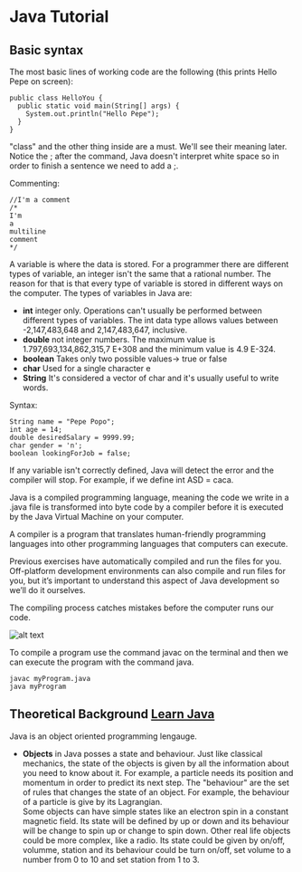 # Java Tutorial
## Basic syntax
The most basic lines of working code are the following (this prints Hello Pepe on screen):
```
public class HelloYou {
  public static void main(String[] args) {
    System.out.println("Hello Pepe");
  }
}
```
"class" and the other thing inside are a must. We'll see their meaning later. Notice the ; after the command, Java doesn't interpret white space so in order to finish a sentence we need to add a ;.

Commenting:
```
//I'm a comment
/* 
I'm
a
multiline
comment
*/
```

A variable is where the data is stored. For a programmer there are different types of variable, an integer isn't the same that a rational number. The reason for that is that every type of variable is stored in different ways on the computer. The types of variables in Java are:

- **int** integer only. Operations can't usually be performed between different types of variables. The int data type allows values between -2,147,483,648 and 2,147,483,647, inclusive.
- **double** not integer numbers. The maximum value is 1.797,693,134,862,315,7 E+308 and the minimum value is 4.9 E-324.
- **boolean** Takes only two possible values-> true or false
- **char** Used for a single character e
- **String** It's considered a vector of char and it's usually useful to write words.

Syntax:
```
String name = "Pepe Popo";
int age = 14;
double desiredSalary = 9999.99;
char gender = 'n';
boolean lookingForJob = false;
```
If any variable isn't correctly defined, Java will detect the error and the compiler will stop. For example, if we define int ASD = caca.

Java is a compiled programming language, meaning the code we write in a .java file is transformed into byte code by a compiler before it is executed by the Java Virtual Machine on your computer.

A compiler is a program that translates human-friendly programming languages into other programming languages that computers can execute.

Previous exercises have automatically compiled and run the files for you. Off-platform development environments can also compile and run files for you, but it’s important to understand this aspect of Java development so we’ll do it ourselves.

The compiling process catches mistakes before the computer runs our code.


![alt text](https://s3.amazonaws.com/codecademy-content/courses/learn-java/revised-2019/Java+M1L1-+Compilation+Process+ART+409.png)

To compile a program use the command javac on the terminal and then we can execute the program with the command java.
```
javac myProgram.java
java myProgram
```


## Theoretical Background [Learn Java](https://www.tutorialspoint.com/java/java_object_classes.htm)
Java is an object oriented programming lengauge.

- **Objects** in Java posses a state and behaviour. Just like classical mechanics, the state of the objects is given by all the information about you need to know about it. For example, a particle needs its position and momentum in order to predict its next step. The "behaviour" are the set of rules that changes the state of an object. For example, the behaviour of a particle is give by its Lagrangian.  
Some objects can have simple states like an electron spin in a constant magnetic field. Its state will be defined by up or down and its behaviour will be change to spin up or change to spin down. Other real life objects could be more complex, like a radio. Its state could be given by on/off, volumme, station and its behaviour could be turn on/off, set volume to a number from 0 to 10 and set station from 1 to 3.


